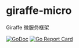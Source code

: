 # giraffe-micro
Giraffe 微服务框架

[![GoDoc](https://godoc.org/github.com/easyops-cn/giraffe-micro?status.svg)](https://godoc.org/github.com/easyops-cn/giraffe-micro)
[![Go Report Card](https://goreportcard.com/badge/github.com/easyops-cn/giraffe-micro)](https://goreportcard.com/report/github.com/easyops-cn/giraffe-micro)
